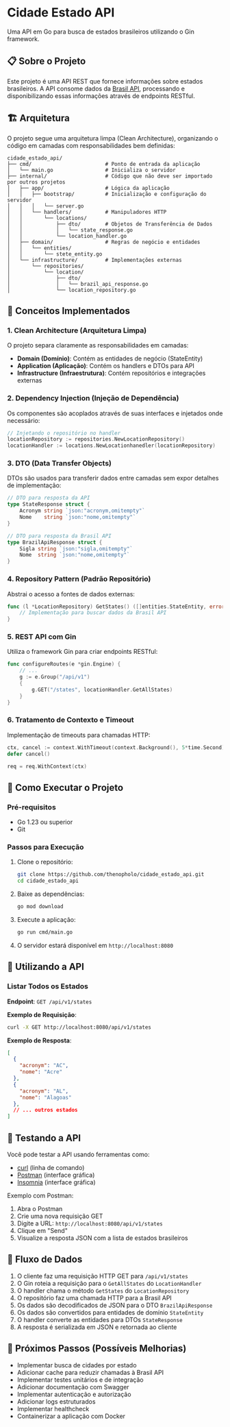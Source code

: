 # Cidade Estado API

Uma API em Go para busca de estados brasileiros utilizando o Gin framework.

## 📋 Sobre o Projeto

Este projeto é uma API REST que fornece informações sobre estados brasileiros. A API consome dados da [Brasil API](https://brasilapi.com.br/), processando e disponibilizando essas informações através de endpoints RESTful.

## 🏗️ Arquitetura

O projeto segue uma arquitetura limpa (Clean Architecture), organizando o código em camadas com responsabilidades bem definidas:

```
cidade_estado_api/
├── cmd/                        # Ponto de entrada da aplicação
│   └── main.go                 # Inicializa o servidor
├── internal/                   # Código que não deve ser importado por outros projetos
│   ├── app/                    # Lógica da aplicação
│   │   ├── bootstrap/          # Inicialização e configuração do servidor
│   │   │   └── server.go
│   │   └── handlers/           # Manipuladores HTTP
│   │       └── locations/
│   │           ├── dto/        # Objetos de Transferência de Dados
│   │           │   └── state_response.go
│   │           └── location_handler.go
│   ├── domain/                 # Regras de negócio e entidades
│   │   └── entities/
│   │       └── stete_entity.go
│   └── infrastructure/         # Implementações externas
│       └── repositories/
│           └── location/
│               ├── dto/
│               │   └── brazil_api_response.go
│               └── location_repository.go
```

## 🧩 Conceitos Implementados

### 1. Clean Architecture (Arquitetura Limpa)

O projeto separa claramente as responsabilidades em camadas:

- **Domain (Domínio)**: Contém as entidades de negócio (StateEntity)
- **Application (Aplicação)**: Contém os handlers e DTOs para API
- **Infrastructure (Infraestrutura)**: Contém repositórios e integrações externas

### 2. Dependency Injection (Injeção de Dependência)

Os componentes são acoplados através de suas interfaces e injetados onde necessário:

```go
// Injetando o repositório no handler
locationRepository := repositories.NewLocationRepository()
locationHandler := locations.NewLocationhanedler(locationRepository)
```

### 3. DTO (Data Transfer Objects)

DTOs são usados para transferir dados entre camadas sem expor detalhes de implementação:

```go
// DTO para resposta da API
type StateResponse struct {
    Acronym string `json:"acronym,omitempty"`
    Nome    string `json:"nome,omitempty"`
}

// DTO para resposta da Brasil API
type BrazilApiResponse struct {
    Sigla string `json:"sigla,omitempty"`
    Nome  string `json:"nome,omitempty"`
}
```

### 4. Repository Pattern (Padrão Repositório)

Abstrai o acesso a fontes de dados externas:

```go
func (l *LocationRepository) GetStates() ([]entities.StateEntity, error) {
    // Implementação para buscar dados da Brasil API
}
```

### 5. REST API com Gin

Utiliza o framework Gin para criar endpoints RESTful:

```go
func configureRoutes(e *gin.Engine) {
    // ...
    g := e.Group("/api/v1")
    {
        g.GET("/states", locationHandler.GetAllStates)
    }
}
```

### 6. Tratamento de Contexto e Timeout

Implementação de timeouts para chamadas HTTP:

```go
ctx, cancel := context.WithTimeout(context.Background(), 5*time.Second)
defer cancel()

req = req.WithContext(ctx)
```

## 🚀 Como Executar o Projeto

### Pré-requisitos

- Go 1.23 ou superior
- Git

### Passos para Execução

1. Clone o repositório:
   ```bash
   git clone https://github.com/thenopholo/cidade_estado_api.git
   cd cidade_estado_api
   ```

2. Baixe as dependências:
   ```bash
   go mod download
   ```

3. Execute a aplicação:
   ```bash
   go run cmd/main.go
   ```

4. O servidor estará disponível em `http://localhost:8080`

## 📡 Utilizando a API

### Listar Todos os Estados

**Endpoint**: `GET /api/v1/states`

**Exemplo de Requisição**:
```bash
curl -X GET http://localhost:8080/api/v1/states
```

**Exemplo de Resposta**:
```json
[
  {
    "acronym": "AC",
    "nome": "Acre"
  },
  {
    "acronym": "AL",
    "nome": "Alagoas"
  },
  // ... outros estados
]
```

## 🧪 Testando a API

Você pode testar a API usando ferramentas como:

- [curl](https://curl.se/) (linha de comando)
- [Postman](https://www.postman.com/) (interface gráfica)
- [Insomnia](https://insomnia.rest/) (interface gráfica)

Exemplo com Postman:
1. Abra o Postman
2. Crie uma nova requisição GET
3. Digite a URL: `http://localhost:8080/api/v1/states`
4. Clique em "Send"
5. Visualize a resposta JSON com a lista de estados brasileiros

## 🔄 Fluxo de Dados

1. O cliente faz uma requisição HTTP GET para `/api/v1/states`
2. O Gin roteia a requisição para o `GetAllStates` do `LocationHandler`
3. O handler chama o método `GetStates` do `LocationRepository`
4. O repositório faz uma chamada HTTP para a Brasil API
5. Os dados são decodificados de JSON para o DTO `BrazilApiResponse`
6. Os dados são convertidos para entidades de domínio `StateEntity`
7. O handler converte as entidades para DTOs `StateResponse`
8. A resposta é serializada em JSON e retornada ao cliente

## 📝 Próximos Passos (Possíveis Melhorias)

- Implementar busca de cidades por estado
- Adicionar cache para reduzir chamadas à Brasil API
- Implementar testes unitários e de integração
- Adicionar documentação com Swagger
- Implementar autenticação e autorização
- Adicionar logs estruturados
- Implementar healthcheck
- Containerizar a aplicação com Docker